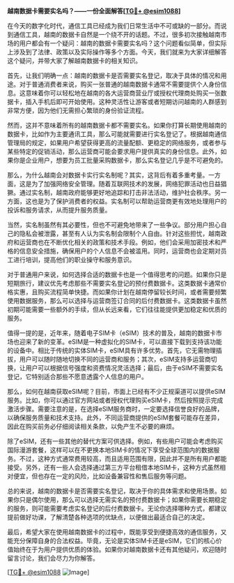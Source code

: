**越南数据卡需要实名吗？——一份全面解答[[TG💪+ @esim1088](https://t.me/s/esim1088)]**

在今天的数字化时代，通信工具已经成为我们日常生活中不可或缺的一部分。而说到通信工具，越南的数据卡自然是一个绕不开的话题。不过，很多初次接触越南市场的用户都会有一个疑问：越南的数据卡需要实名吗？这个问题看似简单，但实际上涉及到了法律、政策以及实际操作等多个方面。今天，我们就来为大家详细解答这个疑问，并带大家了解越南数据卡的相关知识。

首先，让我们明确一点：越南的数据卡是否需要实名登记，取决于具体的情况和用途。对于普通消费者来说，购买一张普通的越南数据卡通常不需要提供个人身份信息。这意味着你可以轻松地在越南的各大运营商营业厅或授权代理商处购买一张数据卡，插入手机后即可开始使用。这种灵活性让游客或者短期访问越南的人群感到非常方便，因为他们无需担心繁琐的身份验证流程。

然而，这并不意味着所有的越南数据卡都不需要实名。如果你打算长期使用越南的数据卡，比如作为主要通讯工具，那么可能就需要进行实名登记了。根据越南通信管理局的规定，如果用户希望获得更高的流量配额、更稳定的网络服务，或者参与某些特定的促销活动，那么运营商可能会要求用户提供真实的身份信息。此外，如果你是企业用户，想要为员工批量采购数据卡，那么实名登记几乎是不可避免的。

那么，为什么越南会对数据卡实行实名制呢？其实，这背后有着多重考量。一方面，这是为了加强网络安全管理。随着互联网技术的发展，网络犯罪活动也日益猖獗。通过实名制，越南政府能够更好地追踪和打击非法活动，维护社会秩序。另一方面，这也是为了保护消费者的权益。实名制可以帮助运营商更有效地处理用户的投诉和服务请求，从而提升服务质量。

当然，实名制虽然有其必要性，但也不可避免地带来了一些争议。部分用户担心自己的隐私会被泄露，甚至有人认为实名制会限制个人自由。针对这些担忧，越南政府和运营商也在不断优化相关的政策和技术手段。例如，他们会采用加密技术和严格的信息安全措施，确保用户的个人信息不会被滥用。同时，运营商也会定期对员工进行培训，提高他们的职业操守和服务意识。

对于普通用户来说，如何选择合适的数据卡也是一个值得思考的问题。如果你只是短期旅行，建议优先考虑那些不需要实名登记的预付费数据卡。这类数据卡通常价格实惠，且购买流程简单快捷。而如果你计划在越南停留较长时间，或者需要频繁使用数据服务，那么可以选择与运营商签订合同的后付费数据卡。这类数据卡虽然初期可能需要一些额外的手续，但从长远来看，它们往往能提供更加稳定和优质的服务。

值得一提的是，近年来，随着电子SIM卡（eSIM）技术的普及，越南的数据卡市场也迎来了新的变革。eSIM是一种虚拟化的SIM卡，可以直接下载到支持该功能的设备中。相比于传统的实体SIM卡，eSIM具有许多优势。首先，它无需物理插拔，用户可以随时随地切换不同的运营商和服务；其次，eSIM支持多运营商切换，让用户可以根据信号强度和资费情况灵活选择；最后，由于eSIM不需要实名登记，它特别适合那些不愿意透露个人信息的用户。

那么，如何在越南获取eSIM呢？目前，市面上已经有不少正规渠道可以提供eSIM服务。比如，你可以通过官方网站或者授权代理购买eSIM卡，然后按照提示完成激活步骤。需要注意的是，在选择eSIM服务商时，一定要选择信誉良好的品牌，以确保服务质量和技术支持。此外，不同运营商提供的eSIM套餐可能存在差异，因此在购买前务必仔细阅读相关条款，以免产生不必要的麻烦。

除了eSIM，还有一些其他的替代方案可供选择。例如，有些用户可能会考虑购买国际漫游套餐，这样可以在不更换本地SIM卡的情况下享受全球范围内的数据服务。不过，这种方式通常费用较高，而且适用范围有限，因此并不是所有用户都能接受。另外，还有一些人会选择通过第三方平台租借本地SIM卡，这种方式虽然相对便宜，但也存在一定的风险，比如设备兼容性和售后服务等问题。

总的来说，越南的数据卡是否需要实名登记，取决于你的具体需求和使用场景。如果你只是偶尔使用，那么可以选择无需实名的预付费数据卡；如果你需要长期稳定的服务，则可能需要考虑实名登记的后付费数据卡。无论你选择哪种方式，都建议提前做好功课，了解清楚各种选项的优缺点，以便做出最适合自己的决定。

最后，希望大家在使用越南数据卡的过程中，既能享受到便捷高效的通信服务，又能充分保障自身的合法权益。毕竟，无论是实体SIM卡还是eSIM，它们的核心价值始终在于为用户提供优质的体验。如果你对越南数据卡还有其他疑问，欢迎随时留言讨论，我们会尽力为你解答。

[[TG💪+ @esim1088](https://t.me/s/esim1088) ![Image](https://i.postimg.cc/4NQfJmqS/Snipaste-2025-05-13-00-14-12.png)]